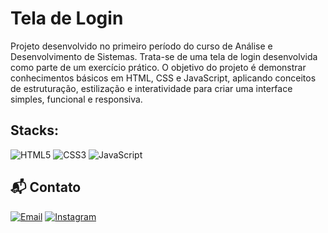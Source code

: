 # Tela de Login  
Projeto desenvolvido no primeiro período do curso de Análise e Desenvolvimento de Sistemas. Trata-se de uma tela de login desenvolvida como parte de um exercício prático. O objetivo do projeto é demonstrar conhecimentos básicos em HTML, CSS e JavaScript, aplicando conceitos de estruturação, estilização e interatividade para criar uma interface simples, funcional e responsiva.

## Stacks:

![HTML5](https://img.shields.io/badge/HTML5-E34F26?style=for-the-badge&logo=html5&logoColor=white)
![CSS3](https://img.shields.io/badge/CSS3-1572B6?style=for-the-badge&logo=css3&logoColor=white)
![JavaScript](https://img.shields.io/badge/JavaScript-F7DF1E?style=for-the-badge&logo=javascript&logoColor=black)

## 📬 Contato

[![Email](https://img.shields.io/badge/E--mail-D14836?style=for-the-badge&logo=gmail&logoColor=white)](mailto:tiagocarvalhobnb@gmail.com)
[![Instagram](https://img.shields.io/badge/@tiagoocarvalhoz-E4405F?style=for-the-badge&logo=instagram&logoColor=white)](https://instagram.com/tiagoocarvalhoz)
